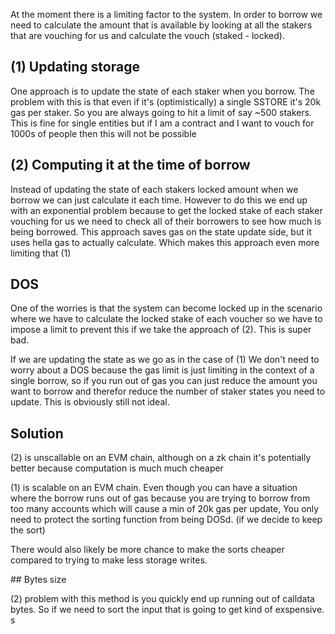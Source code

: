 At the moment there is a limiting factor to the system. In order to borrow
we need to calculate the amount that is available by looking at all the stakers
that are vouching for us and calculate the vouch (staked - locked).

## (1) Updating storage

One approach is to update the state of each staker when you borrow. The problem with
this is that even if it's (optimistically) a single SSTORE it's 20k gas per staker. So you
are always going to hit a limit of say ~500 stakers. This is fine for single entities but
if I am a contract and I want to vouch for 1000s of people then this will not be possible

## (2) Computing it at the time of borrow

Instead of updating the state of each stakers locked amount when we borrow we can just calculate
it each time. However to do this we end up with an exponential problem because to get the locked stake
of each staker vouching for us we need to check all of their borrowers to see how much is being borrowed.
This approach saves gas on the state update side, but it uses hella gas to actually calculate. Which makes
this approach even more limiting that (1)

## DOS

One of the worries is that the system can become locked up in the scenario where we have to calculate the
locked stake of each voucher so we have to impose a limit to prevent this if we take the approach of (2).
This is super bad.

If we are updating the state as we go as in the case of (1) We don't need to worry about a DOS because
the gas limit is just limiting in the context of a single borrow, so if you run out of gas you can just
reduce the amount you want to borrow and therefor reduce the number of staker states you need to update.
This is obviously still not ideal.

## Solution

(2) is unscallable on an EVM chain, although on a zk chain it's potentially better because computation is
much much cheaper

(1) is scalable on an EVM chain. Even though you can have a situation where the borrow runs out of
gas because you are trying to borrow from too many accounts which will cause a min of 20k gas per update,
You only need to protect the sorting function from being DOSd. (if we decide to keep the sort)

There would also likely be more chance to make the sorts cheaper compared to trying to make less storage
writes.

## Bytes size

(2) problem with this method is you quickly end up running out of calldata bytes. So if we need to sort the input
that is going to get kind of exspensive. s

